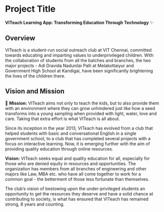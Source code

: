 
# Project Title

**VITeach Learning App: Transforming Education Through Technology** :sparkles:


## Overview

VITeach is a student-run social outreach club at VIT Chennai, committed towards educating and imparting values to underprivileged children. With the collaboration of students from all the batches and branches, the two major projects - Adi Dravida Nadunilai Palli at Melakottaiyur and Government High School at Kandigai, have been significantly brightening the lives of the children there.
## Vision and Mission

:dart: **Mission:** VITeach aims not only to teach the kids, but to also provide them with an environment where they can grow unhindered just like how a seed transforms into a young sampling when provided with light, water, love and care. Taking that extra effort is what VITeach is all about.

Since its inception in the year 2013, VITeach has evolved from a club that helped students with basic and conversational English in a single government school, to a club that has completed several projects with a focus on interactive learning. Now, it is emerging further with the aim of providing quality education through online resources.


**Vision:** VITeach seeks equal and quality education for all, especially for those who are denied equity in resources and opportunities. The organization has members from all branches of engineering and other majors like Law, MBA etc. who have all come together to work for a common goal - the betterment of those less fortunate than themselves.

The club’s vision of bestowing upon the under-privileged students an opportunity to get the resources they deserve and have a solid chance at contributing to society, is what has ensured that VITeach has remained strong, 8 years and counting.